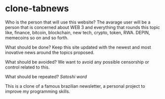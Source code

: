 # clone-tabnews

Who is the person that will use this website?
The avarage user will be a person that is concerned about WEB 3 and everything that rounds this topic like, finance, bitcoin, blockchain, new tech, crypto, token, RWA. DEPIN, memecoins so on and so forth.

What should be done?
Keep this site updated with the newest and most inovative news around the topics proposed.

What should be avoided?
We want to avoid any possible censorship or control related to this.

What should be repeated?
_Satoshi word_

This is a clone of a famous brazilian newsletter, a personal project to improve my programming skills.
